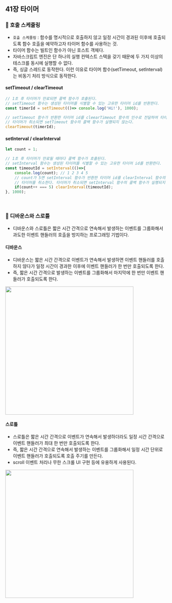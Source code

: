 ## 41장 타이머

### 📌 호출 스케줄링
- `호출 스케줄링` : 함수를 명시적으로 호출하지 않고 일정 시간이 경과된 이후에 호출되도록 함수 호출을 예약하고자 타이머 함수를 사용하는 것.
- 타이머 함수는 빌트인 함수가 아닌 호스트 객체다.
- 자바스크립트 엔진은 단 하나의 실행 컨텍스트 스택을 갖기 때문에 두 가지 이상의 테스크를 동시에 실행할 수 없다.
- 즉, 싱글 스레드로 동작한다. 이런 이유로 타이머 함수(setTimeout, setInterval)는 비동기 처리 방식으로 동작한다.

#### setTimeout / clearTimeout
```js
// 1초 후 타이머가 만료되면 콜백 함수가 호출된다.
// setTimeout 함수는 생성된 타이머를 식별할 수 있는 고유한 타이머 id를 반환한다.
const timerId = setTimeout(()=> console.log('Hi!'), 1000);

// setTimeout 함수가 반환한 타이머 id를 cleearTimeout 함수의 인수로 전달하여 타이머를 취소한다.
// 타이머가 취소되면 setTimeout 함수의 콜백 함수가 실행되지 않는다.
clearTimeout(timerId);
```
#### setInterval / clearInterval
```js
let count = 1;

// 1초 후 타이머가 만료될 때마다 콜백 함수가 호출된다.
// setInterval 함수는 생성된 타이머를 식별할 수 있는 고유한 타이머 id를 반환한다.
const timeoutId = setInterval(()=>{
    console.log(count); // 1 2 3 4 5
    // count가 5면 setInterval 함수가 반환한 타이머 id를 clearInterval 함수의 인수로 전달하여
    // 타이머를 취소한다. 타이머가 취소되면 setInterval 함수의 콜백 함수가 실행되지 않는다.
    if(count++ === 5) clearInterval(timeoutId);
}, 1000);
```
<br>

### 📌 디바운스와 스로틀
- 디바운스와 스로틀은 짧은 시간 간격으로 연속해서 발생하는 이벤트를 그룹화해서 과도한 이벤트 핸들러의 호출을 방지하는 프로그래밍 기법이다.
#### 디바운스
- 디바운스는 짧은 시간 간격으로 이벤트가 연속해서 발생하면 이벤트 핸들러를 호출하지 않다가 일정 시간이 경과한 이후에 이벤트 핸들러가 한 번만 호출되도록 한다.
- 즉, 짧은 시간 간격으로 발생하는 이벤트를 그룹화해서 마지막에 한 번만 이벤트 핸들러가 호출되도록 한다.
<img src="https://user-images.githubusercontent.com/89966610/182831991-dc34b2b2-c068-4c42-b1c0-ad414eb134ae.png" width=400px/>

#### 스로틀
- 스로틀은 짧은 시간 간격으로 이벤트가 연속해서 발생하더라도 일정 시간 간격으로 이벤트 핸들러가 최대 한 번만 호출되도록 한다.
- 즉, 짧은 시간 간격으로 연속해서 발생하는 이벤트를 그룹화해서 일정 시간 단위로 이벤트 핸들러가 호출되도록 호출 주기를 만든다.
- scroll 이벤트 처리나 무한 스크롤 UI 구현 등에 유용하게 사용된다. 
<img src="https://user-images.githubusercontent.com/89966610/182832276-81f9838e-e9df-4041-9ab6-511f011d2980.jpg" width=400px/>
